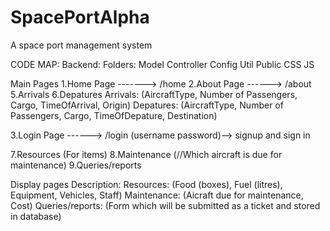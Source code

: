 # SpacePortAlpha
A space port management system


CODE MAP:
Backend: 
    Folders:
        Model
        Controller
        Config
        Util
        Public
            CSS
            JS
        



Main Pages
1.Home Page -------> /home
2.About Page ------> /about
5.Arrivals
6.Depatures
Arrivals:  (AircraftType, Number of Passengers, Cargo, TimeOfArrival, Origin)
Depatures: (AircraftType, Number of Passengers, Cargo, TimeOfDepature, Destination)

3.Login Page ------> /login                (username password)--> signup and sign in 

7.Resources (For items)
8.Maintenance (//Which aircraft is due for maintenance)
9.Queries/reports

Display pages Description: 
Resources: (Food (boxes), Fuel (litres), Equipment, Vehicles, Staff)
Maintenance: (Aicraft due for maintenance, Cost)
Queries/reports: (Form which will be submitted as a ticket and stored in database)
